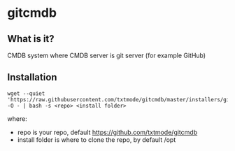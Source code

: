 # gitcmdb
## What is it?

CMDB system where CMDB server is git server (for example GitHub)

## Installation

```
wget --quiet 'https://raw.githubusercontent.com/txtmode/gitcmdb/master/installers/gitcmdb?' -O - | bash -s <repo> <install folder>
```
where:
* repo is your repo, default https://github.com/txtmode/gitcmdb
* install folder is where to clone the repo, by default /opt
